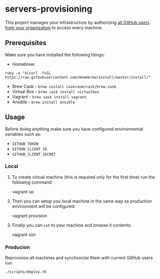 # servers-provisioning

This project manages your infrastructure by authorizing [all GitHub users from your organization](https://github.com/orgs/ORGANIZATION/people) to access every machine.

## Prerequisites

Make sure you have installed the following things:

- Homebrew:

```
ruby -e "$(curl -fsSL https://raw.githubusercontent.com/Homebrew/install/master/install)"
```

- Brew Cask - `brew install caskroom/cask/brew-cask`
- Virtual Box - `brew cask install virtualbox`
- Vagrant - `brew cask install vagrant`
- Ansible - `brew install ansible`

## Usage

Before doing anything make sure you have configured environmental variables such as:

  - `GITHUB_TOKEN`
  - `GITHUB_CLIENT_ID`
  - `GITHUB_CLIENT_SECRET`

### Local

  1. To create virtual machine (this is required only for the first time) run the following command:

        vagrant up

  2. Then you can setup you local machine in the same way as production environment will be configured:

        vagrant provision

  3. Finally you can `ssh` to your machine and browse it contents:

        vagrant ssh

### Producion

Reprovision all machines and synchronize them with current GitHub users run:

    ./scripts/deploy.rb
